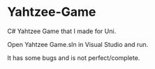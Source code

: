 # Yahtzee-Game
C# Yahtzee Game that I made for Uni.

Open Yahtzee Game.sln in Visual Studio and run.

It has some bugs and is not perfect/complete.
